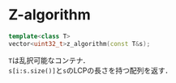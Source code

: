 # Z-algorithm
```C++
template<class T>
vector<uint32_t>z_algorithm(const T&s);
```
`T`は乱択可能なコンテナ．  
`s[i:s.size()]`と`s`のLCPの長さを持つ配列を返す．